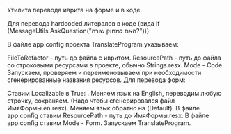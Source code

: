 Утилита перевода иврита на форме и в коде.

Для перевода hardcoded литералов в коде (вида if (MessageUtils.AskQuestion("האם למחוק שורה?"))):

В файле app.config проекта TranslateProgram указываем:

FileToRefactor - путь до файла с ивритом.
ResourcePath - путь до файла со строковыми ресурсами в проекте, обычно Strings.resx.
Mode - Code.
Запускаем, проверяем и переименовываем при необходимости сгенерированные названия ресурсов.
Для перевода форм:

Ставим Localizable в True: .
Меняем язык на English, переводим любую строчку, сохраняем. (Надо чтобы сгенерировался файл ИмяФормы.en.resx).
Меняем язык обратно на (Default).
В файле app.config ставим ResourcePath - путь до ИмяФормы.resx.
В файле app.config ставим Mode - Form.
Запускаем TranslateProgram.